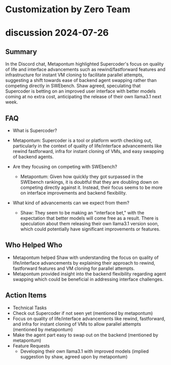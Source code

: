 # Customization by Zero Team

# discussion 2024-07-26

## Summary
 In the Discord chat, Metapontum highlighted Supercoder's focus on quality of life and interface advancements such as rewind/fastforward features and infrastructure for instant VM cloning to facilitate parallel attempts, suggesting a shift towards ease of backend agent swapping rather than competing directly in SWEbench. Shaw agreed, speculating that Supercoder is betting on an improved user interface with better models coming at no extra cost, anticipating the release of their own llama3.1 next week.

## FAQ
 - What is Supercoder?
  - Metapontum: Supercoder is a tool or platform worth checking out, particularly in the context of quality of life/interface advancements like rewind fastforward, infra for instant cloning of VMs, and easy swapping of backend agents.

- Are they focusing on competing with SWEbench?
  - Metapontum: Given how quickly they got surpassed in the SWEbench rankings, it is doubtful that they are doubling down on competing directly against it. Instead, their focus seems to be more on interface improvements and backend flexibility.

- What kind of advancements can we expect from them?
  - Shaw: They seem to be making an "interface bet," with the expectation that better models will come free as a result. There is speculation about them releasing their own llama3.1 version soon, which could potentially have significant improvements or features.

## Who Helped Who
 - Metapontum helped Shaw with understanding the focus on quality of life/interface advancements by explaining their approach to rewind, fastforward features and VM cloning for parallel attempts.
- Metapontum provided insight into the backend flexibility regarding agent swapping which could be beneficial in addressing interface challenges.

## Action Items
 - Technical Tasks
  - Check out Supercoder if not seen yet (mentioned by metapontum)
  - Focus on quality of life/interface advancements like rewind, fastforward, and infra for instant cloning of VMs to allow parallel attempts (mentioned by metapontum)
  - Make the agent part easy to swap out on the backend (mentioned by metapontum)
- Feature Requests
  - Developing their own llama3.1 with improved models (implied suggestion by shaw, agreed upon by metapontum)

